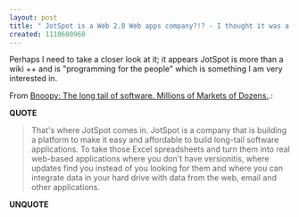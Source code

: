 ```yaml
---
layout: post
title: " JotSpot is a Web 2.0 Web apps company?!? - I thought it was a wiki :-) !"
created: 1110600960
---
```

<p>Perhaps I need to take a closer look at it; it appears JotSpot is more than a wiki ++ and is "programming for the people" which is something I am very interested in.</p><p>From <a href="http://bnoopy.typepad.com/bnoopy/2005/03/the_long_tail_o.html">Bnoopy: The long tail of software. Millions of Markets of Dozens.</a>.:</p>
<p><b>QUOTE</b></p><blockquote><p>That's where JotSpot comes in. JotSpot is a company that is building a platform to make it easy and affordable to build long-tail software applications. To take those Excel spreadsheets and turn them into real web-based applications where you don't have versionitis, where updates find you instead of you looking for them and where you can integrate data in your hard drive with data from the web, email and other applications.</p></blockquote><p><b>UNQUOTE</b></p>




